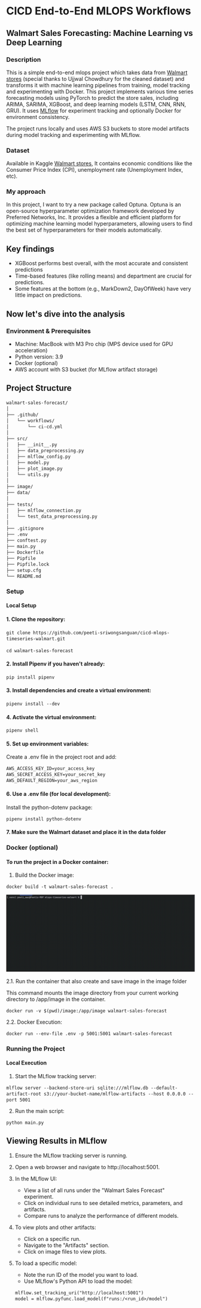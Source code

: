 # CICD End-to-End MLOPS Workflows

## Walmart Sales Forecasting: Machine Learning vs Deep Learning
### Description
This is a simple end-to-end mlops project which takes data from [Walmart stores](https://www.kaggle.com/datasets/ujjwalchowdhury/walmartcleaned) (special thanks to Ujjwal Chowdhury for the cleaned dataset) and transforms it with machine learning pipelines from training, model tracking and experimenting with Docker. 
This project implements various time series forecasting models using PyTorch to predict the store sales, including ARIMA, SARIMA, XGBoost, and deep learning models (LSTM, CNN, RNN, GRU). It uses [MLflow](https://mlflow.org/docs/latest/getting-started/intro-quickstart/index.html) for experiment tracking and optionally Docker for environment consistency.

The project runs locally and uses AWS S3 buckets to store model artifacts during model tracking and experimenting with MLflow.

### Dataset
Available in Kaggle [Walmart stores](https://www.kaggle.com/datasets/ujjwalchowdhury/walmartcleaned), It contains economic conditions like the Consumer Price Index (CPI), unemployment rate (Unemployment Index, etc). 

### My approach 
In this project, I want to try a new package called Optuna. Optuna is an open-source hyperparameter optimization framework developed by Preferred Networks, Inc. It provides a flexible and efficient platform for optimizing machine learning model hyperparameters, allowing users to find the best set of hyperparameters for their models automatically.

## Key findings
- XGBoost performs best overall, with the most accurate and consistent predictions
- Time-based features (like rolling means) and department are crucial for predictions.
- Some features at the bottom (e.g., MarkDown2, DayOfWeek) have very little impact on predictions.

## Now let's dive into the analysis

### Environment & Prerequisites
- Machine: MacBook with M3 Pro chip (MPS device used for GPU acceleration)
- Python version: 3.9
- Docker (optional)
- AWS account with S3 bucket (for MLflow artifact storage)

## Project Structure
```
walmart-sales-forecast/
│
├── .github/
│   └── workflows/
│       └── ci-cd.yml
│
├── src/
│   ├── __init__.py
│   ├── data_preprocessing.py
│   ├── mlflow_config.py
│   ├── model.py
│   ├── plot_image.py
│   └── utils.py
│
├── image/
├── data/
│
├── tests/
│   ├── mlflow_connection.py
│   └── test_data_preprocessing.py
│
├── .gitignore
├── .env
├── conftest.py
├── main.py
├── Dockerfile
├── Pipfile
├── Pipfile.lock
├── setup.cfg
└── README.md
  ```

### Setup
#### Local Setup

#### 1. Clone the repository:
```
git clone https://github.com/peeti-sriwongsanguan/cicd-mlops-timeseries-walmart.git

cd walmart-sales-forecast
```

#### 2. Install Pipenv if you haven't already:
```
pip install pipenv
```

#### 3. Install dependencies and create a virtual environment:
```
pipenv install --dev
```

#### 4. Activate the virtual environment:
```
pipenv shell
```

#### 5. Set up environment variables:
Create a .env file in the project root and add:
```
AWS_ACCESS_KEY_ID=your_access_key
AWS_SECRET_ACCESS_KEY=your_secret_key
AWS_DEFAULT_REGION=your_aws_region
```

#### 6. Use a .env file (for local development):

Install the python-dotenv package:
```
pipenv install python-dotenv
```

#### 7. Make sure the Walmart dataset and place it in the data folder


### Docker (optional)
#### To run the project in a Docker container:

1. Build the Docker image:
```
docker build -t walmart-sales-forecast .
```
![2024-08-25_21-44-45 (1).gif](image%2F2024-08-25_21-44-45%20%281%29.gif)

2.1. Run the container that also create and save image in the image folder 

This command mounts the image directory from your current working directory to /app/image in the container.
```
docker run -v $(pwd)/image:/app/image walmart-sales-forecast
```
2.2. Docker Execution:
```
docker run --env-file .env -p 5001:5001 walmart-sales-forecast
```

### Running the Project
#### Local Execution

1. Start the MLflow tracking server:

```
mlflow server --backend-store-uri sqlite:///mlflow.db --default-artifact-root s3://your-bucket-name/mlflow-artifacts --host 0.0.0.0 --port 5001
```

2. Run the main script:
```
python main.py
```

## Viewing Results in MLflow

1. Ensure the MLflow tracking server is running.
2. Open a web browser and navigate to http://localhost:5001.
3. In the MLflow UI:
   - View a list of all runs under the "Walmart Sales Forecast" experiment.
   - Click on individual runs to see detailed metrics, parameters, and artifacts.
   - Compare runs to analyze the performance of different models.
4. To view plots and other artifacts:
   - Click on a specific run.
   - Navigate to the "Artifacts" section.
   - Click on image files to view plots.
5. To load a specific model:
   - Note the run ID of the model you want to load.
   - Use MLflow's Python API to load the model:
   
   ```
   mlflow.set_tracking_uri("http://localhost:5001")
   model = mlflow.pyfunc.load_model(f"runs:/<run_id>/model")
   ```